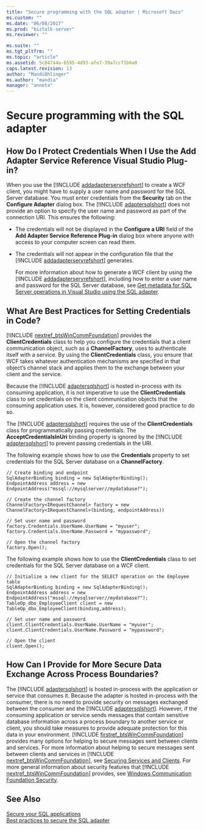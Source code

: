 ```yaml
---
title: "Secure programming with the SQL adapter | Microsoft Docs"
ms.custom: ""
ms.date: "06/08/2017"
ms.prod: "biztalk-server"
ms.reviewer: ""

ms.suite: ""
ms.tgt_pltfrm: ""
ms.topic: "article"
ms.assetid: 5c84744a-6595-4d93-afe7-39a7ccf1b6a0
caps.latest.revision: 13
author: "MandiOhlinger"
ms.author: "mandia"
manager: "anneta"
---
```

# Secure programming with the SQL adapter
## How Do I Protect Credentials When I Use the Add Adapter Service Reference Visual Studio Plug-in?  
 When you use the [!INCLUDE [addadapterservrefshort](../../includes/addadapterservrefshort-md.md)] to create a WCF client, you might have to supply a user name and password for the SQL Server database. You must enter credentials from the <strong>Security</strong> tab on the <strong>Configure Adapter</strong> dialog box. The [!INCLUDE [adaptersqlshort](../../includes/adaptersqlshort-md.md)] does not provide an option to specify the user name and password as part of the connection URI. This ensures the following:  
  
- The credentials will not be displayed in the **Configure a URI** field of the **Add Adapter Service Reference Plug-in** dialog box where anyone with access to your computer screen can read them.  
  
- The credentials will not appear in the configuration file that the [!INCLUDE [addadapterservrefshort](../../includes/addadapterservrefshort-md.md)] generates.  
  
  For more information about how to generate a WCF client by using the [!INCLUDE [addadapterservrefshort](../../includes/addadapterservrefshort-md.md)], including how to enter a user name and password for the SQL Server database, see [Get metadata for SQL Server operations in Visual Studio using the SQL adapter](../../adapters-and-accelerators/adapter-sql/get-metadata-for-sql-server-operations-in-visual-studio-using-the-sql-adapter.md).  
  
## What Are Best Practices for Setting Credentials in Code?  
 [!INCLUDE [nextref_btsWinCommFoundation](../../includes/nextref-btswincommfoundation-md.md)] provides the <strong>ClientCredentials</strong> class to help you configure the credentials that a client communication object, such as a <strong>ChannelFactory</strong>, uses to authenticate itself with a service. By using the <strong>ClientCredentials</strong> class, you ensure that WCF takes whatever authentication mechanisms are specified in that object’s channel stack and applies them to the exchange between your client and the service.  
  
 Because the [!INCLUDE [adaptersqlshort](../../includes/adaptersqlshort-md.md)] is hosted in-process with its consuming application, it is not imperative to use the <strong>ClientCredentials</strong> class to set credentials on the client communication objects that the consuming application uses. It is, however, considered good practice to do so.  
  
 The [!INCLUDE [adaptersqlshort](../../includes/adaptersqlshort-md.md)] requires the use of the <strong>ClientCredentials</strong> class for programmatically passing credentials. The <strong>AcceptCredentialsInUri</strong> binding property is ignored by the [!INCLUDE [adaptersqlshort](../../includes/adaptersqlshort-md.md)] to prevent passing credentials in the URI.  
  
 The following example shows how to use the **Credentials** property to set credentials for the SQL Server database on a **ChannelFactory**.  
  
```  
// Create binding and endpoint  
SqlAdapterBinding binding = new SqlAdapterBinding();  
EndpointAddress address = new EndpointAddress("mssql://mysqlserver//mydatabase?");  
  
// Create the channel factory   
ChannelFactory<IRequestChannel> factory = new ChannelFactory<IRequestChannel>(binding, endpointAddress))  
  
// Set user name and password  
factory.Credentials.UserName.UserName = "myuser";  
factory.Credentials.UserName.Password = "mypassword";  
  
// Open the channel factory  
factory.Open();  
```  
  
 The following example shows how to use the **ClientCredentials** class to set credentials for the SQL Server database on a WCF client.  
  
```  
// Initialize a new client for the SELECT operation on the Employee table   
SqlAdapterBinding binding = new SqlAdapterBinding();  
EndpointAddress address = new EndpointAddress("mssql://mysqlserver//mydatabase?");  
TableOp_dbo_EmployeeClient client = new TableOp_dbo_EmployeeClient(binding,address);  
  
// Set user name and password  
client.ClientCredentials.UserName.UserName = "myuser";  
client.ClientCredentials.UserName.Password = "mypassword";  
  
// Open the client  
client.Open();  
```  
  
## How Can I Provide for More Secure Data Exchange Across Process Boundaries?  
 The [!INCLUDE [adaptersqlshort](../../includes/adaptersqlshort-md.md)] is hosted in-process with the application or service that consumes it. Because the adapter is hosted in-process with the consumer, there is no need to provide security on messages exchanged between the consumer and the [!INCLUDE [adaptersqlshort](../../includes/adaptersqlshort-md.md)]. However, if the consuming application or service sends messages that contain sensitive database information across a process boundary to another service or client, you should take measures to provide adequate protection for this data in your environment. [!INCLUDE [firstref_btsWinCommFoundation](../../includes/firstref-btswincommfoundation-md.md)] provides many options for helping to secure messages sent between clients and services. For more information about helping to secure messages sent between clients and services in [!INCLUDE [nextref_btsWinCommFoundation](../../includes/nextref-btswincommfoundation-md.md)], see [Securing Services and Clients](https://msdn.microsoft.com/library/ms734736.aspx). For more general information about security features that [!INCLUDE [nextref_btsWinCommFoundation](../../includes/nextref-btswincommfoundation-md.md)] provides, see [Windows Communication Foundation Security](https://msdn.microsoft.com/library/ms732362.aspx).
  
## See Also  
[Secure your SQL applications](../../adapters-and-accelerators/adapter-sql/secure-your-sql-applications.md)  
[Best practices to secure the SQL adapter](../../adapters-and-accelerators/adapter-sql/best-practices-to-secure-the-sql-adapter.md)